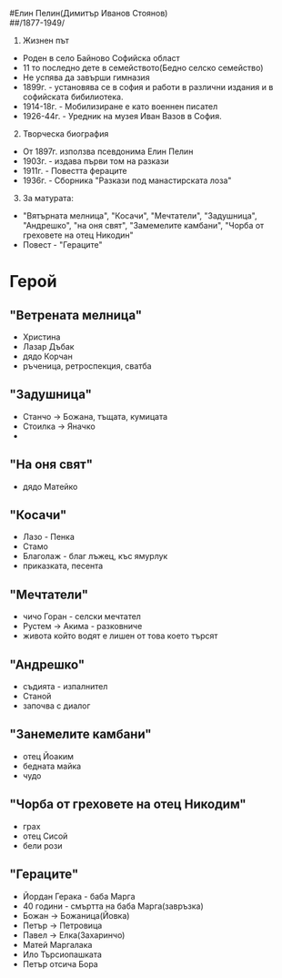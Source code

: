 #Елин Пелин(Димитър Иванов Стоянов)  
##/1877-1949/
1. Жизнен път
  - Роден в село Байново Софийска област
  - 11 то последно дете в семейството(Бедно селско семейство)
  - Не успява да завърши гимназия
  - 1899г. - установява се в софия и работи в различни издания и в софийската бибилиотека. 
  - 1914-18г. - Мобилизиране е като военнен писател
  - 1926-44г. - Уредник на музея Иван Вазов в София.
2. Творческа биография
  - От 1897г. използва псевдонима Елин Пелин
  - 1903г. - издава първи том на разкази
  - 1911г. - Повестта фераците
  - 1936г. - Сборника "Разкази под манастирската лоза"
3. За матурата:
  - "Вятърната мелница", "Косачи", "Мечтатели", "Задушница", "Андрешко", "на оня свят", "Замемелите камбани", "Чорба от греховете на отец Никодин"
  - Повест - "Гераците"

Герой
=====

"Ветрената мелница"
-------------------
- Христина
- Лазар Дъбак
- дядо Корчан
- ръченица, ретроспекция, сватба

"Задушница"
-----------
- Станчо -> Божана, тъщата, кумицата
- Стоилка -> Яначко 
- 

"На оня свят"
-------------
- дядо Матейко

"Косачи"
--------
- Лазо - Пенка
- Стамо
- Благолаж - благ лъжец, къс ямурлук
- приказката, песента

"Мечтатели"
-----------
- чичо Горан - селски мечтател
- Рустем -> Акима - разковниче
- живота който водят е лишен от това което търсят

"Андрешко"
----------
- съдията - изпалнител
- Станой
- започва с диалог

"Занемелите камбани"
--------------------
- отец Йоаким
- бедната майка
- чудо 

"Чорба от греховете на отец Никодим"
------------------------------------
- грах
- отец Сисой
- бели рози

"Гераците"
----------
- Йордан Герака - баба Марга
- 40 години - смъртта на баба Марга(завръзка)
- Божан -> Божаница(Йовка)
- Петър -> Петровица
- Павел -> Елка(Захаринчо)
- Матей Маргалака
- Ило Търсиопашката
- Петър отсича Бора
